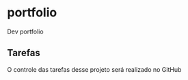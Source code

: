 # portfolio
Dev portfolio

## Tarefas

O controle das tarefas desse projeto será realizado no GitHub